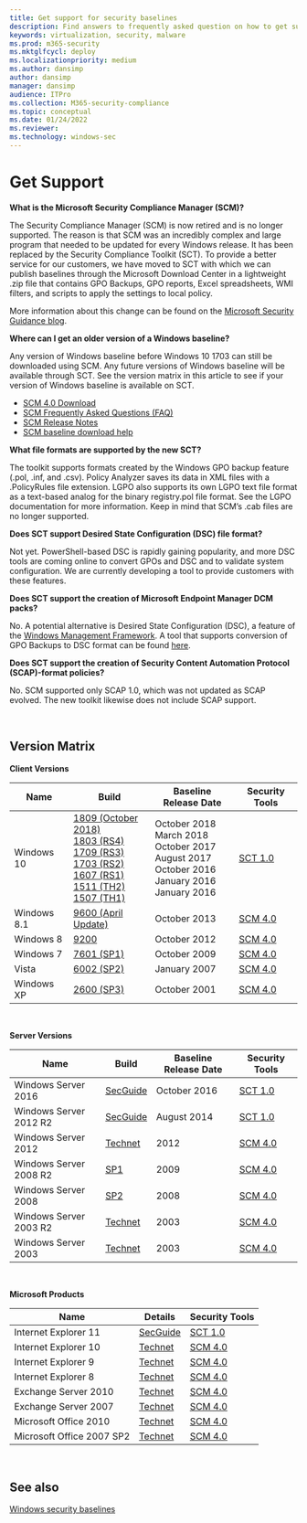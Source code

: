 ```yaml
---
title: Get support for security baselines
description: Find answers to frequently asked question on how to get support for baselines, the Security Compliance Toolkit (SCT), and related topics.
keywords: virtualization, security, malware
ms.prod: m365-security
ms.mktglfcycl: deploy
ms.localizationpriority: medium
ms.author: dansimp
author: dansimp
manager: dansimp
audience: ITPro
ms.collection: M365-security-compliance
ms.topic: conceptual
ms.date: 01/24/2022
ms.reviewer: 
ms.technology: windows-sec
---
```


# Get Support

**What is the Microsoft Security Compliance Manager (SCM)?**

The Security Compliance Manager (SCM) is now retired and is no longer supported. The reason is that SCM was an incredibly complex and large program that needed to be updated for every Windows release. It has been replaced by the Security Compliance Toolkit (SCT). To provide a better service for our customers, we have moved to SCT with which we can publish baselines through the Microsoft Download Center in a lightweight .zip file that contains GPO Backups, GPO reports, Excel spreadsheets, WMI filters, and scripts to apply the settings to local policy.

More information about this change can be found on the [Microsoft Security Guidance blog](/archive/blogs/secguide/security-compliance-manager-scm-retired-new-tools-and-procedures).

**Where can I get an older version of a Windows baseline?**

Any version of Windows baseline before Windows 10 1703 can still be downloaded using SCM. Any future versions of Windows baseline will be available through SCT. See the version matrix in this article to see if your version of Windows baseline is available on SCT.

-   [SCM 4.0 Download](/previous-versions/tn-archive/cc936627(v=technet.10))
-   [SCM Frequently Asked Questions (FAQ)](https://social.technet.microsoft.com/wiki/contents/articles/1836.microsoft-security-compliance-manager-scm-frequently-asked-questions-faq.aspx)
-   [SCM Release Notes](https://social.technet.microsoft.com/wiki/contents/articles/1864.microsoft-security-compliance-manager-scm-release-notes.aspx)
-   [SCM baseline download help](https://social.technet.microsoft.com/wiki/contents/articles/1865.microsoft-security-compliance-manager-scm-baseline-download-help.aspx)

**What file formats are supported by the new SCT?**

The toolkit supports formats created by the Windows GPO backup feature (.pol, .inf, and .csv). Policy Analyzer saves its data in XML files with a .PolicyRules file extension. LGPO also supports its own LGPO text file format as a text-based analog for the binary registry.pol file format. See the LGPO documentation for more information. Keep in mind that SCM’s .cab files are no longer supported.

**Does SCT support Desired State Configuration (DSC) file format?**

Not yet. PowerShell-based DSC is rapidly gaining popularity, and more DSC tools are coming online to convert GPOs and DSC and to validate system configuration. We are currently developing a tool to provide customers with these features.

**Does SCT support the creation of Microsoft Endpoint Manager DCM packs?**

No. A potential alternative is Desired State Configuration (DSC), a feature of the [Windows Management Framework](https://www.microsoft.com/download/details.aspx?id=40855). A tool that supports conversion of GPO Backups to DSC format can be found [here](https://github.com/Microsoft/BaselineManagement).

**Does SCT support the creation of Security Content Automation Protocol (SCAP)-format policies?**

No. SCM supported only SCAP 1.0, which was not updated as SCAP evolved. The new toolkit likewise does not include SCAP support.

<br />

## Version Matrix

**Client Versions**

| Name | Build | Baseline Release Date | Security Tools |
| ---- | ----- | --------------------- | -------------- |
| Windows 10 | [1809 (October 2018)](/archive/blogs/secguide/security-baseline-draft-for-windows-10-v1809-and-windows-server-2019) <br>[1803 (RS4)](/archive/blogs/secguide/security-baseline-for-windows-10-v1803-redstone-4-draft) <br>[1709 (RS3)](/archive/blogs/secguide/security-baseline-for-windows-10-fall-creators-update-v1709-draft) <br> [1703 (RS2)](/archive/blogs/secguide/security-baseline-for-windows-10-creators-update-v1703-final) <br>[1607 (RS1)](/archive/blogs/secguide/security-baseline-for-windows-10-v1607-anniversary-edition-and-windows-server-2016) <br>[1511 (TH2)](/archive/blogs/secguide/security-baseline-for-windows-10-v1511-threshold-2-final) <br>[1507 (TH1)](/archive/blogs/secguide/security-baseline-for-windows-10-v1507-build-10240-th1-ltsb-update)| October 2018 <br>March 2018 <br>October 2017 <br>August 2017 <br>October 2016 <br>January 2016<br> January 2016 |[SCT 1.0](https://www.microsoft.com/download/details.aspx?id=55319) |
Windows 8.1 |[9600 (April Update)](/archive/blogs/secguide/security-baselines-for-windows-8-1-windows-server-2012-r2-and-internet-explorer-11-final)| October 2013| [SCM 4.0](/previous-versions/tn-archive/cc936627(v=technet.10)) |
Windows 8 |[9200](/previous-versions/tn-archive/jj916413(v=technet.10)) |October 2012| [SCM 4.0](/previous-versions/tn-archive/cc936627(v=technet.10))|
Windows 7 |[7601 (SP1)](/previous-versions/tn-archive/ee712767(v=technet.10))| October 2009| [SCM 4.0](/previous-versions/tn-archive/cc936627(v=technet.10)) |
| Vista |[6002 (SP2)](/previous-versions/tn-archive/dd450978(v=technet.10))| January 2007| [SCM 4.0](/previous-versions/tn-archive/cc936627(v=technet.10)) |
| Windows XP |[2600 (SP3)](/previous-versions/tn-archive/cc163061(v=technet.10))| October 2001| [SCM 4.0](/previous-versions/tn-archive/cc936627(v=technet.10))|

<br />

**Server Versions**

| Name | Build | Baseline Release Date | Security Tools |
|---|---|---|---|
|Windows Server 2016 | [SecGuide](/archive/blogs/secguide/security-baseline-for-windows-10-v1607-anniversary-edition-and-windows-server-2016) |October 2016 |[SCT 1.0](https://www.microsoft.com/download/details.aspx?id=55319) |
|Windows Server 2012 R2|[SecGuide](/archive/blogs/secguide/security-baseline-for-windows-10-v1607-anniversary-edition-and-windows-server-2016)|August 2014 | [SCT 1.0](https://www.microsoft.com/download/details.aspx?id=55319)|
|Windows Server 2012|[Technet](/previous-versions/tn-archive/jj898542(v=technet.10)) |2012| [SCM 4.0](/previous-versions/tn-archive/cc936627(v=technet.10)) |
Windows Server 2008 R2 |[SP1](/previous-versions/tn-archive/gg236605(v=technet.10))|2009 | [SCM 4.0](/previous-versions/tn-archive/cc936627(v=technet.10)) |
| Windows Server 2008 |[SP2](/previous-versions/tn-archive/cc514539(v=technet.10))| 2008 | [SCM 4.0](/previous-versions/tn-archive/cc936627(v=technet.10)) |
|Windows Server 2003 R2|[Technet](/previous-versions/tn-archive/cc163140(v=technet.10))| 2003 | [SCM 4.0](/previous-versions/tn-archive/cc936627(v=technet.10))|
|Windows Server 2003|[Technet](/previous-versions/tn-archive/cc163140(v=technet.10))|2003|[SCM 4.0](/previous-versions/tn-archive/cc936627(v=technet.10))|

<br />

**Microsoft Products**


|           Name            |                                                                            Details                                                                            |                               Security Tools                                |
|---------------------------|---------------------------------------------------------------------------------------------------------------------------------------------------------------|-----------------------------------------------------------------------------|
|   Internet Explorer 11    | [SecGuide](/archive/blogs/secguide/security-baselines-for-windows-8-1-windows-server-2012-r2-and-internet-explorer-11-final) |     [SCT 1.0](https://www.microsoft.com/download/details.aspx?id=55319)     |
|   Internet Explorer 10    |                                                [Technet](/previous-versions/tn-archive/jj898540(v=technet.10))                                                 | [SCM 4.0](/previous-versions/tn-archive/cc936627(v=technet.10)) |
|    Internet Explorer 9    |                                                [Technet](/previous-versions/tn-archive/hh539027(v=technet.10))                                                 | [SCM 4.0](/previous-versions/tn-archive/cc936627(v=technet.10)) |
|    Internet Explorer 8    |                                                [Technet](/previous-versions/tn-archive/ee712766(v=technet.10))                                                 | [SCM 4.0](/previous-versions/tn-archive/cc936627(v=technet.10)) |
|   Exchange Server 2010    |                                                [Technet](/previous-versions/tn-archive/hh913521(v=technet.10))                                                 | [SCM 4.0](/previous-versions/tn-archive/cc936627(v=technet.10)) |
|   Exchange Server 2007    |                                                [Technet](/previous-versions/tn-archive/hh913520(v=technet.10))                                                 | [SCM 4.0](/previous-versions/tn-archive/cc936627(v=technet.10)) |
|   Microsoft Office 2010   |                                                [Technet](/previous-versions/tn-archive/gg288965(v=technet.10))                                                 | [SCM 4.0](/previous-versions/tn-archive/cc936627(v=technet.10)) |
| Microsoft Office 2007 SP2 |                                                [Technet](/previous-versions/tn-archive/cc500475(v=technet.10))                                                 | [SCM 4.0](/previous-versions/tn-archive/cc936627(v=technet.10)) |

<br />

## See also

[Windows security baselines](windows-security-baselines.md)
